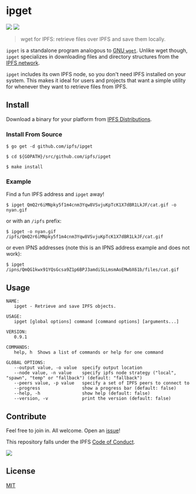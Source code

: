 # ipget

[![](https://img.shields.io/badge/made%20by-Protocol%20Labs-blue.svg?style=flat-square)](https://protocol.ai)
[![](https://img.shields.io/badge/project-IPFS-blue.svg?style=flat-square)](https://ipfs.io/)

> wget for IPFS: retrieve files over IPFS and save them locally.

`ipget` is a standalone program analogous to [GNU `wget`](https://www.gnu.org/software/wget/). Unlike wget though, `ipget` specializes in downloading files and directory structures from the [IPFS network](https://ipfs.io).

`ipget` includes its own IPFS node, so you don't need IPFS installed on your
system. This makes it ideal for users and projects that want a simple utility
for whenever they want to retrieve files from IPFS.


## Install

Download a binary for your platform from [IPFS Distributions](https://dist.ipfs.io/#ipget).

### Install From Source

```
$ go get -d github.com/ipfs/ipget

$ cd ${GOPATH}/src/github.com/ipfs/ipget

$ make install
```

### Example

Find a fun IPFS address and `ipget` away!

```
$ ipget QmQ2r6iMNpky5f1m4cnm3Yqw8VSvjuKpTcK1X7dBR1LkJF/cat.gif -o nyan.gif
```
or with an `/ipfs` prefix:
```
$ ipget -o nyan.gif /ipfs/QmQ2r6iMNpky5f1m4cnm3Yqw8VSvjuKpTcK1X7dBR1LkJF/cat.gif
```
or even IPNS addresses (note this is an IPNS address example and does not work):
```
$ ipget /ipns/QmQG1kwx91YQsGcsa9Z1p6BPJ3amdiSLLmsmAoEMwbX61b/files/cat.gif
```

## Usage

```
NAME:
   ipget - Retrieve and save IPFS objects.

USAGE:
   ipget [global options] command [command options] [arguments...]

VERSION:
   0.9.1

COMMANDS:
   help, h  Shows a list of commands or help for one command

GLOBAL OPTIONS:
   --output value, -o value  specify output location
   --node value, -n value    specify ipfs node strategy ("local", "spawn", "temp" or "fallback") (default: "fallback")
   --peers value, -p value   specify a set of IPFS peers to connect to
   --progress                show a progress bar (default: false)
   --help, -h                show help (default: false)
   --version, -v             print the version (default: false)
```

## Contribute

Feel free to join in. All welcome. Open an [issue](https://github.com/ipfs/ipget/issues)!

This repository falls under the IPFS [Code of Conduct](https://github.com/ipfs/community/blob/master/code-of-conduct.md).

[![](https://cdn.rawgit.com/jbenet/contribute-ipfs-gif/master/img/contribute.gif)](https://github.com/ipfs/community/blob/master/CONTRIBUTING.md)

## License

[MIT](LICENSE)
